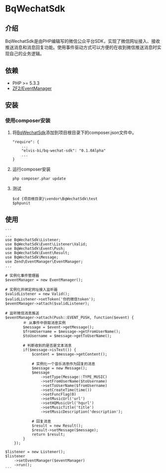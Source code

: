 BqWechatSdk
=============

介绍
----
BqWechatSdk是由PHP编辑写的微信公众平台SDK，实现了微信网址接入、接收推送消息和消息回复功能。使用事件驱动方式可以方便的在收到微信推送消息时实现自己的业务逻辑。

依赖
----
* PHP >= 5.3.3
* [ZF2/EventManager](https://github.com/zendframework/Component_ZendEventManager)

安装
----

### 使用composer安装
1. 将[BqWechatSdk](https://github.com/elvis-bi/BqWechatSdk)添加到项目根目录下的composer.json文件中。

    ```
    "require": {
        ...
        "elvis-bi/bq-wechat-sdk": "0.1.0Alpha"
        ...
    }
    ```


2. 运行composer安装

    `
    php composer.phar update
    `
3.  测试

    ```
    $cd {项目根目录}\vendor\BqWechatSdk\test
    $phpunit
    ```

使用
----
    ```
    ...
    use BqWechatSdk\Listener;
    use BqWechatSdk\Event\Listener\Valid;
    use BqWechatSdk\Event\Push;
    use BqWechatSdk\Event\Result;
    use BqWechatSdk\Message;
    use Zend\EventManager\EventManager;
    ...

    # 实例化事件管理器
    $eventManager = new EventManager();

    # 实例化并绑定网址接入监听器
    $validListener = new Valid();
    $validListener->setToken('你的微信token');
    $eventManager->attach($validListener);

    # 监听微信消息推送
    $eventManager->attach(Push::EVENT_PUSH, function($event) {
            ＃ 从事件中获取消息实例
            $message = $event->getMessage();
            $fromUsername = $message->getFromUserName();
            $toUsername = $message->getToUserName();

            # 判断收到的是否是文本消息
            if($message->isText()) {
                $content = $message->getContent();

                # 实例化一个音乐消息作为回复的消息
                $message = new Message();
                $message
                    ->setType(Message::TYPE_MUSIC)
                    ->setFromUserName($toUsername)
                    ->setToUserName($fromUsername)
                    ->setCreateTime(time())
                    ->setFuncFlag(0)
                    ->setMusicUrl('url')
                    ->setHQMusicUrl('hqurl')
                    ->setMusicTitle('title')
                    ->setMusicDescription('description');
                
                # 回复消息
                $result = new Result();
                $result->setMessage($message);
                return $result;
            }
        });

    $listener = new Listener();
    $listener
        ->setEventManager($eventManager)
        ->run();
    ```
